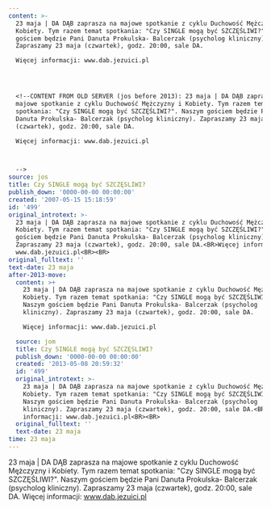 ```yaml
---
content: >-
  23 maja | DA DĄB zaprasza na majowe spotkanie z cyklu Duchowość Mężczyzny i
  Kobiety. Tym razem temat spotkania: "Czy SINGLE mogą być SZCZĘŚLIWI?". Naszym
  gościem będzie Pani Danuta Prokulska- Balcerzak (psycholog kliniczny).
  Zapraszamy 23 maja (czwartek), godz. 20:00, sale DA.

  Więcej informacji: www.dab.jezuici.pl




  <!--CONTENT FROM OLD SERVER (jos before 2013): 23 maja | DA DĄB zaprasza na
  majowe spotkanie z cyklu Duchowość Mężczyzny i Kobiety. Tym razem temat
  spotkania: "Czy SINGLE mogą być SZCZĘŚLIWI?". Naszym gościem będzie Pani
  Danuta Prokulska- Balcerzak (psycholog kliniczny). Zapraszamy 23 maja
  (czwartek), godz. 20:00, sale DA.

  Więcej informacji: www.dab.jezuici.pl



  -->
source: jos
title: Czy SINGLE mogą być SZCZĘSLIWI?
publish_down: '0000-00-00 00:00:00'
created: '2007-05-15 15:18:59'
id: '499'
original_introtext: >-
  23 maja | DA DĄB zaprasza na majowe spotkanie z cyklu Duchowość Mężczyzny i
  Kobiety. Tym razem temat spotkania: "Czy SINGLE mogą być SZCZĘŚLIWI?". Naszym
  gościem będzie Pani Danuta Prokulska- Balcerzak (psycholog kliniczny).
  Zapraszamy 23 maja (czwartek), godz. 20:00, sale DA.<BR>Więcej informacji:
  www.dab.jezuici.pl<BR><BR>
original_fulltext: ''
text-date: 23 maja
after-2013-move:
  content: >+
    23 maja | DA DĄB zaprasza na majowe spotkanie z cyklu Duchowość Mężczyzny i
    Kobiety. Tym razem temat spotkania: "Czy SINGLE mogą być SZCZĘŚLIWI?".
    Naszym gościem będzie Pani Danuta Prokulska- Balcerzak (psycholog
    kliniczny). Zapraszamy 23 maja (czwartek), godz. 20:00, sale DA.

    Więcej informacji: www.dab.jezuici.pl

  source: jom
  title: Czy SINGLE mogą być SZCZĘSLIWI?
  publish_down: '0000-00-00 00:00:00'
  created: '2013-05-08 20:59:32'
  id: '499'
  original_introtext: >-
    23 maja | DA DĄB zaprasza na majowe spotkanie z cyklu Duchowość Mężczyzny i
    Kobiety. Tym razem temat spotkania: "Czy SINGLE mogą być SZCZĘŚLIWI?".
    Naszym gościem będzie Pani Danuta Prokulska- Balcerzak (psycholog
    kliniczny). Zapraszamy 23 maja (czwartek), godz. 20:00, sale DA.<BR>Więcej
    informacji: www.dab.jezuici.pl<BR><BR>
  original_fulltext: ''
  text-date: 23 maja
time: 23 maja
---
```

23 maja | DA DĄB zaprasza na majowe spotkanie z cyklu Duchowość Mężczyzny i Kobiety. Tym razem temat spotkania: "Czy SINGLE mogą być SZCZĘŚLIWI?". Naszym gościem będzie Pani Danuta Prokulska- Balcerzak (psycholog kliniczny). Zapraszamy 23 maja (czwartek), godz. 20:00, sale DA.
Więcej informacji: www.dab.jezuici.pl



<!--CONTENT FROM OLD SERVER (jos before 2013): 23 maja | DA DĄB zaprasza na majowe spotkanie z cyklu Duchowość Mężczyzny i Kobiety. Tym razem temat spotkania: "Czy SINGLE mogą być SZCZĘŚLIWI?". Naszym gościem będzie Pani Danuta Prokulska- Balcerzak (psycholog kliniczny). Zapraszamy 23 maja (czwartek), godz. 20:00, sale DA.
Więcej informacji: www.dab.jezuici.pl


-->

<!--{{json:{"created_date":"2007-05-15 15:18:59","publish_down":"0000-00-00 00:00:00","id":"499"}}}-->